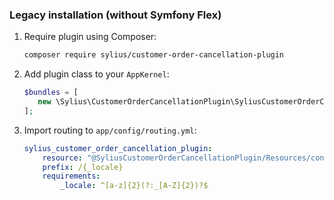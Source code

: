 ### Legacy installation (without Symfony Flex)

1. Require plugin using Composer:
 
    ```bash
    composer require sylius/customer-order-cancellation-plugin
    ```

2. Add plugin class to your `AppKernel`:

    ```php
    $bundles = [
       new \Sylius\CustomerOrderCancellationPlugin\SyliusCustomerOrderCancellationPlugin(),
    ];
    ```

3. Import routing to `app/config/routing.yml`:

    ```yaml
    sylius_customer_order_cancellation_plugin:
        resource: "@SyliusCustomerOrderCancellationPlugin/Resources/config/routing.yml"
        prefix: /{_locale}
        requirements:
            _locale: ^[a-z]{2}(?:_[A-Z]{2})?$
    ```
